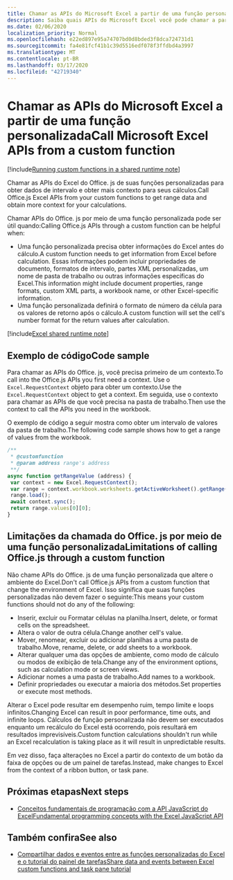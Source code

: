 ```yaml
---
title: Chamar as APIs do Microsoft Excel a partir de uma função personalizada
description: Saiba quais APIs do Microsoft Excel você pode chamar a partir de sua função personalizada.
ms.date: 02/06/2020
localization_priority: Normal
ms.openlocfilehash: e22ed897e95a74707bd0d8bded3f8dca724731d1
ms.sourcegitcommit: fa4e81fcf41b1c39d5516edf078f3ffdbd4a3997
ms.translationtype: MT
ms.contentlocale: pt-BR
ms.lasthandoff: 03/17/2020
ms.locfileid: "42719340"
---
```

# <a name="call-microsoft-excel-apis-from-a-custom-function"></a><span data-ttu-id="ac699-103">Chamar as APIs do Microsoft Excel a partir de uma função personalizada</span><span class="sxs-lookup"><span data-stu-id="ac699-103">Call Microsoft Excel APIs from a custom function</span></span>

[!include[Running custom functions in a shared runtime note](../includes/excel-shared-runtime-preview-note.md)]

<span data-ttu-id="ac699-104">Chamar as APIs do Excel do Office. js de suas funções personalizadas para obter dados de intervalo e obter mais contexto para seus cálculos.</span><span class="sxs-lookup"><span data-stu-id="ac699-104">Call Office.js Excel APIs from your custom functions to get range data and obtain more context for your calculations.</span></span>

<span data-ttu-id="ac699-105">Chamar APIs do Office. js por meio de uma função personalizada pode ser útil quando:</span><span class="sxs-lookup"><span data-stu-id="ac699-105">Calling Office.js APIs through a custom function can be helpful when:</span></span>

- <span data-ttu-id="ac699-106">Uma função personalizada precisa obter informações do Excel antes do cálculo.</span><span class="sxs-lookup"><span data-stu-id="ac699-106">A custom function needs to get information from Excel before calculation.</span></span> <span data-ttu-id="ac699-107">Essas informações podem incluir propriedades de documento, formatos de intervalo, partes XML personalizadas, um nome de pasta de trabalho ou outras informações específicas do Excel.</span><span class="sxs-lookup"><span data-stu-id="ac699-107">This information might include document properties, range formats, custom XML parts, a workbook name, or other Excel-specific information.</span></span>
- <span data-ttu-id="ac699-108">Uma função personalizada definirá o formato de número da célula para os valores de retorno após o cálculo.</span><span class="sxs-lookup"><span data-stu-id="ac699-108">A custom function will set the cell's number format for the return values after calculation.</span></span>

[!include[Excel shared runtime note](../includes/note-requires-shared-runtime.md)]

## <a name="code-sample"></a><span data-ttu-id="ac699-109">Exemplo de código</span><span class="sxs-lookup"><span data-stu-id="ac699-109">Code sample</span></span>

<span data-ttu-id="ac699-110">Para chamar as APIs do Office. js, você precisa primeiro de um contexto.</span><span class="sxs-lookup"><span data-stu-id="ac699-110">To call into the Office.js APIs you first need a context.</span></span> <span data-ttu-id="ac699-111">Use o `Excel.RequestContext` objeto para obter um contexto.</span><span class="sxs-lookup"><span data-stu-id="ac699-111">Use the `Excel.RequestContext` object to get a context.</span></span> <span data-ttu-id="ac699-112">Em seguida, use o contexto para chamar as APIs de que você precisa na pasta de trabalho.</span><span class="sxs-lookup"><span data-stu-id="ac699-112">Then use the context to call the APIs you need in the workbook.</span></span>

<span data-ttu-id="ac699-113">O exemplo de código a seguir mostra como obter um intervalo de valores da pasta de trabalho.</span><span class="sxs-lookup"><span data-stu-id="ac699-113">The following code sample shows how to get a range of values from the workbook.</span></span>

```JavaScript
/**
 * @customfunction
 * @param address range's address
 **/
async function getRangeValue (address) {
 var context = new Excel.RequestContext();
 var range = context.workbook.worksheets.getActiveWorksheet().getRange(address);
 range.load();
 await context.sync();
 return range.values[0][0];
}
```

## <a name="limitations-of-calling-officejs-through-a-custom-function"></a><span data-ttu-id="ac699-114">Limitações da chamada do Office. js por meio de uma função personalizada</span><span class="sxs-lookup"><span data-stu-id="ac699-114">Limitations of calling Office.js through a custom function</span></span>

<span data-ttu-id="ac699-115">Não chame APIs do Office. js de uma função personalizada que altere o ambiente do Excel.</span><span class="sxs-lookup"><span data-stu-id="ac699-115">Don't call Office.js APIs from a custom function that change the environment of Excel.</span></span> <span data-ttu-id="ac699-116">Isso significa que suas funções personalizadas não devem fazer o seguinte:</span><span class="sxs-lookup"><span data-stu-id="ac699-116">This means your custom functions should not do any of the following:</span></span>

- <span data-ttu-id="ac699-117">Inserir, excluir ou Formatar células na planilha.</span><span class="sxs-lookup"><span data-stu-id="ac699-117">Insert, delete, or format cells on the spreadsheet.</span></span>
- <span data-ttu-id="ac699-118">Altera o valor de outra célula.</span><span class="sxs-lookup"><span data-stu-id="ac699-118">Change another cell's value.</span></span>
- <span data-ttu-id="ac699-119">Mover, renomear, excluir ou adicionar planilhas a uma pasta de trabalho.</span><span class="sxs-lookup"><span data-stu-id="ac699-119">Move, rename, delete, or add sheets to a workbook.</span></span>
- <span data-ttu-id="ac699-120">Alterar qualquer uma das opções de ambiente, como modo de cálculo ou modos de exibição de tela.</span><span class="sxs-lookup"><span data-stu-id="ac699-120">Change any of the environment options, such as calculation mode or screen views.</span></span>
- <span data-ttu-id="ac699-121">Adicionar nomes a uma pasta de trabalho.</span><span class="sxs-lookup"><span data-stu-id="ac699-121">Add names to a workbook.</span></span>
- <span data-ttu-id="ac699-122">Definir propriedades ou executar a maioria dos métodos.</span><span class="sxs-lookup"><span data-stu-id="ac699-122">Set properties or execute most methods.</span></span>

<span data-ttu-id="ac699-123">Alterar o Excel pode resultar em desempenho ruim, tempo limite e loops infinitos.</span><span class="sxs-lookup"><span data-stu-id="ac699-123">Changing Excel can result in poor performance, time outs, and infinite loops.</span></span> <span data-ttu-id="ac699-124">Cálculos de função personalizada não devem ser executados enquanto um recálculo do Excel está ocorrendo, pois resultará em resultados imprevisíveis.</span><span class="sxs-lookup"><span data-stu-id="ac699-124">Custom function calculations shouldn't run while an Excel recalculation is taking place as it will result in unpredictable results.</span></span>

<span data-ttu-id="ac699-125">Em vez disso, faça alterações no Excel a partir do contexto de um botão da faixa de opções ou de um painel de tarefas.</span><span class="sxs-lookup"><span data-stu-id="ac699-125">Instead, make changes to Excel from the context of a ribbon button, or task pane.</span></span>

## <a name="next-steps"></a><span data-ttu-id="ac699-126">Próximas etapas</span><span class="sxs-lookup"><span data-stu-id="ac699-126">Next steps</span></span>

- [<span data-ttu-id="ac699-127">Conceitos fundamentais de programação com a API JavaScript do Excel</span><span class="sxs-lookup"><span data-stu-id="ac699-127">Fundamental programming concepts with the Excel JavaScript API</span></span>](../reference/overview/excel-add-ins-reference-overview.md)

## <a name="see-also"></a><span data-ttu-id="ac699-128">Também confira</span><span class="sxs-lookup"><span data-stu-id="ac699-128">See also</span></span>

- [<span data-ttu-id="ac699-129">Compartilhar dados e eventos entre as funções personalizadas do Excel e o tutorial do painel de tarefas</span><span class="sxs-lookup"><span data-stu-id="ac699-129">Share data and events between Excel custom functions and task pane tutorial</span></span>](../tutorials/share-data-and-events-between-custom-functions-and-the-task-pane-tutorial.md)